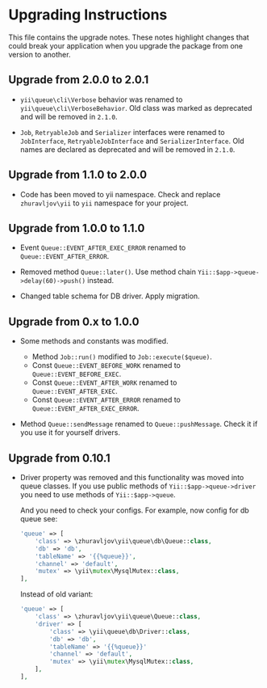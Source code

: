 Upgrading Instructions
======================

This file contains the upgrade notes. These notes highlight changes that could break your
application when you upgrade the package from one version to another.

Upgrade from 2.0.0 to 2.0.1
---------------------------

* `yii\queue\cli\Verbose` behavior was renamed to `yii\queue\cli\VerboseBehavior`. Old class was
  marked as deprecated and will be removed in `2.1.0`.

* `Job`, `RetryableJob` and `Serializer` interfaces were renamed to `JobInterface`,
  `RetryableJobInterface` and `SerializerInterface`. Old names are declared as deprecated
  and will be removed in `2.1.0`.

Upgrade from 1.1.0 to 2.0.0
---------------------------

* Code has been moved to yii namespace. Check and replace `zhuravljov\yii` to `yii` namespace for
  your project.

Upgrade from 1.0.0 to 1.1.0
---------------------------

* Event `Queue::EVENT_AFTER_EXEC_ERROR` renamed to `Queue::EVENT_AFTER_ERROR`.

* Removed method `Queue::later()`. Use method chain `Yii::$app->queue->delay(60)->push()` instead.

* Changed table schema for DB driver. Apply migration.


Upgrade from 0.x to 1.0.0
-------------------------

* Some methods and constants was modified.
  
  - Method `Job::run()` modified to `Job::execute($queue)`.
  - Const `Queue::EVENT_BEFORE_WORK` renamed to `Queue::EVENT_BEFORE_EXEC`.
  - Const `Queue::EVENT_AFTER_WORK` renamed to `Queue::EVENT_AFTER_EXEC`.
  - Const `Queue::EVENT_AFTER_ERROR` renamed to `Queue::EVENT_AFTER_EXEC_ERROR`.

* Method `Queue::sendMessage` renamed to `Queue::pushMessage`. Check it if you use it for yourself
  drivers.


Upgrade from 0.10.1
-------------------

* Driver property was removed and this functionality was moved into queue classes. If you use public
  methods of `Yii::$app->queue->driver` you need to use methods of `Yii::$app->queue`. 
  
  And you need to check your configs. For example, now config for db queue see:
  
  ```php
  'queue' => [
      'class' => \zhuravljov\yii\queue\db\Queue::class,
      'db' => 'db',
      'tableName' => '{{%queue}}',
      'channel' => 'default',
      'mutex' => \yii\mutex\MysqlMutex::class,
  ],
  ```
 
  Instead of old variant:
 
  ```php
  'queue' => [
      'class' => \zhuravljov\yii\queue\Queue::class,
      'driver' => [
          'class' => \yii\queue\db\Driver::class,
          'db' => 'db',
          'tableName' => '{{%queue}}'
          'channel' => 'default',
          'mutex' => \yii\mutex\MysqlMutex::class,
      ],
  ],
  ```
  